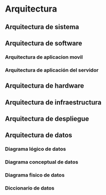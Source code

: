 # Arquitectura

## Arquitectura de sistema

## Arquitectura de software
### Arquitectura de aplicacion movil
### Arquitectura de aplicación del servidor

## Arquitectura de hardware

## Arquitectura de infraestructura

## Arquitectura de despliegue

## Arquitectura de datos
### Diagrama lógico de datos
### Diagrama conceptual de datos
### Diagrama fisico de datos
### Diccionario de datos

